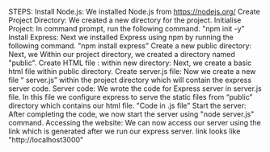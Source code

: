 STEPS:
Install Node.js: We installed Node.js from https://nodejs.org/
Create Project Directory:  We created a new directory for the project.
Initialise Project: In command prompt, run the following command. "npm init -y"
Install Express: Next we installed Express using npm by running the following command. "npm install express"
Create a new public directory: Next, we Within our project directory, we created a directory named "public".
Create HTML file : within new directory: Next, we create a basic html file within public directory.
Create server.js file: Now we create a new file “ server.js” within the project directory which will contain the express server code.
Server code: We wrote the code for Express server in server.js file. In this file we configure express to serve the static files from “public” directory which contains our html file. "Code in .js file"
Start the server: After completing the code, we now start the server using "node server.js" command.
Accessing the website: We can now access our server using the link which is generated after we run our express server. link looks like "http://localhost3000"
